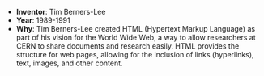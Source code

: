 - **Inventor**: Tim Berners-Lee
- **Year**: 1989-1991
- **Why**: Tim Berners-Lee created HTML (Hypertext Markup Language) as part of his vision for the World Wide Web, a way to allow researchers at CERN to share documents and research easily. HTML provides the structure for web pages, allowing for the inclusion of links (hyperlinks), text, images, and other content.